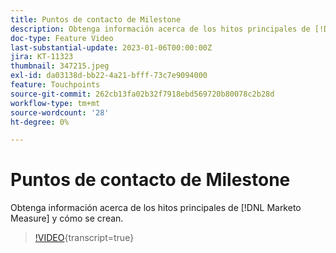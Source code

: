```yaml
---
title: Puntos de contacto de Milestone
description: Obtenga información acerca de los hitos principales de [!DNL Marketo Measure] y cómo se crean.
doc-type: Feature Video
last-substantial-update: 2023-01-06T00:00:00Z
jira: KT-11323
thumbnail: 347215.jpeg
exl-id: da03138d-bb22-4a21-bfff-73c7e9094000
feature: Touchpoints
source-git-commit: 262cb13fa02b32f7918ebd569720b80078c2b28d
workflow-type: tm+mt
source-wordcount: '28'
ht-degree: 0%

---
```


# Puntos de contacto de Milestone

Obtenga información acerca de los hitos principales de [!DNL Marketo Measure] y cómo se crean.

>[!VIDEO](https://video.tv.adobe.com/v/347215/?learn=on){transcript=true}
